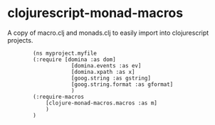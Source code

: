 clojurescript-monad-macros
==========================

A copy of macro.clj and monads.clj to easily import into clojurescript projects.

            (ns myproject.myfile
            (:require [domina :as dom]
                        [domina.events :as ev]
                        [domina.xpath :as x]
                        [goog.string :as gstring] 
                        [goog.string.format :as gformat]
                        )
            (:require-macros
                [clojure-monad-macros.macros :as m]
                )
            )
